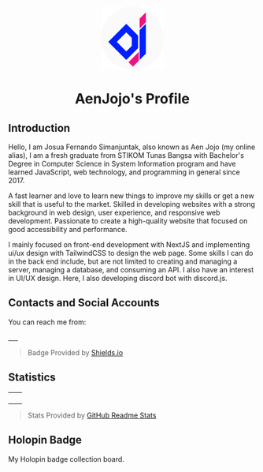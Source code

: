 <div align="center">
  <img src="/assets/AenJojo - Circle.png" alt="" height="128" />
  
  AenJojo's Profile
  =================
</div>

## Introduction
Hello, I am Josua Fernando Simanjuntak, also known as Aen Jojo (my online alias),
I am a fresh graduate from STIKOM Tunas Bangsa with Bachelor's Degree in Computer Science in System Information program and have learned JavaScript, web technology, and programming in general since 2017.

A fast learner and love to learn new things to improve my skills or get a new skill that is useful to the market. Skilled in developing websites with a strong background in web design, user experience, and responsive web development. Passionate to create a high-quality website that focused on good accessibility and performance.

I mainly focused on front-end development with NextJS and implementing ui/ux design with TailwindCSS to design the web page. Some skills I can do in the back end include, but are not limited to creating and managing a server, managing a database, and consuming an API. I also have an interest in UI/UX design. Here, I also developing discord bot with discord.js.

## Contacts and Social Accounts
You can reach me from:
<div style="padding: 0">
  <a href="https://www.linkedin.com/in/aenjojo">
    <img
      alt=""
      src="https://img.shields.io/static/v1?label=&message=LinkedIn&color=0A66C2&style=for-the-badge&logo=linkedin&logoColor=white"
      height="30"
      style="padding: 0"
    />
  </a>
  <a href="mailto:josuafernando999@gmail.com">
    <img
      alt=""
      src="https://img.shields.io/static/v1?label=&message=Gmail&color=EA4335&style=for-the-badge&logo=gmail&logoColor=white"
      height="30"
      style="padding: 0"
    />
  </a>
  <a href="https://www.instagram.com/aenjojo">
    <img
      alt=""
      src="https://img.shields.io/static/v1?label=&message=Instagram&color=E4405F&style=for-the-badge&logo=instagram&logoColor=white"
      height="30"
      style="padding: 0"
    />
  </a>
  <a href="https://www.twitter.com/aenjojo_">
    <img
      alt=""
      src="https://img.shields.io/static/v1?label=&message=Twitter&color=1DA1F2&style=for-the-badge&logo=twitter&logoColor=white"
      height="30"
      style="padding: 0"
    />
  </a>
  <a href="https://leetcode.com/aenjojo/">
    <img
      alt=""
      src="https://img.shields.io/static/v1?label=&message=LeetCode&color=FFA116&style=for-the-badge&logo=leetcode&logoColor=white"
      height="30"
      style="padding: 0"
    />
  </a>
  <a href="https://www.hackerrank.com/aenjojo">
    <img
      alt=""
      src="https://img.shields.io/static/v1?label=&message=HackerRank&color=00EA64&style=for-the-badge&logo=hackerrank&logoColor=white"
      height="30"
      style="padding: 0"
    />
  </a>
</div>

> Badge Provided by [Shields.io]

## Statistics
<table>
  <tr>
    <td align="center" style="padding: 0; width: 50%">
      <img
        alt=""
        src="https://github-readme-stats.vercel.app/api?username=aenjojo&count_private=true&show_icons=true&title_color=2080f0&icon_color=2080f0&text_color=92989f&include_all_commits=true&bg_color=00000000&hide_border=true"
        align="center"
        style="padding: 0"
      />
    </td>
    <td>
      <img
        alt=""
        src="https://github-readme-stats.vercel.app/api/top-langs/?username=aenjojo&layout=compact&count_private=true&title_color=2080f0&icon_color=2080f0&text_color=92989f&include_all_commits=true&bg_color=00000000&hide_border=true&langs_count=6&extra=nexbot-dev/aenex"
        align="center"
        style="padding: 0"
      />
    </td>
  </tr>
</table>

> Stats Provided by [GitHub Readme Stats]

## Holopin Badge
My Holopin badge collection board.
<div>
  <a href="https://holopin.io/@aenjojo">
    <img
      alt=""
      src="https://holopin.me/aenjojo"
      style="padding: 0"
    />
  </a>
</div>


[Shields.io]:            https://shields.io/
[GitHub Readme Stats]:   https://github.com/anuraghazra/github-readme-stats
